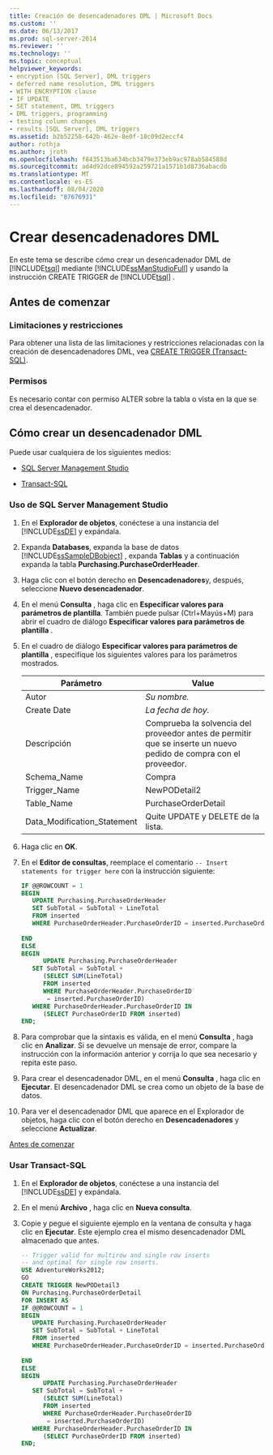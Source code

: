 ```yaml
---
title: Creación de desencadenadores DML | Microsoft Docs
ms.custom: ''
ms.date: 06/13/2017
ms.prod: sql-server-2014
ms.reviewer: ''
ms.technology: ''
ms.topic: conceptual
helpviewer_keywords:
- encryption [SQL Server], DML triggers
- deferred name resolution, DML triggers
- WITH ENCRYPTION clause
- IF UPDATE
- SET statement, DML triggers
- DML triggers, programming
- testing column changes
- results [SQL Server], DML triggers
ms.assetid: b2b52258-642b-462e-8e0f-18c09d2eccf4
author: rothja
ms.author: jroth
ms.openlocfilehash: f843513ba634bcb3479e373eb9ac978ab584588d
ms.sourcegitcommit: ad4d92dce894592a259721a1571b1d8736abacdb
ms.translationtype: MT
ms.contentlocale: es-ES
ms.lasthandoff: 08/04/2020
ms.locfileid: "87676931"
---
```

# <a name="create-dml-triggers"></a>Crear desencadenadores DML
  En este tema se describe cómo crear un desencadenador DML de [!INCLUDE[tsql](../../includes/tsql-md.md)] mediante [!INCLUDE[ssManStudioFull](../../includes/ssmanstudiofull-md.md)] y usando la instrucción CREATE TRIGGER de [!INCLUDE[tsql](../../includes/tsql-md.md)] .  
  
##  <a name="before-you-begin"></a><a name="Top"></a> Antes de comenzar  
  
### <a name="limitations-and-restrictions"></a>Limitaciones y restricciones  
 Para obtener una lista de las limitaciones y restricciones relacionadas con la creación de desencadenadores DML, vea [CREATE TRIGGER &#40;Transact-SQL&#41;](/sql/t-sql/statements/create-trigger-transact-sql).  
  
###  <a name="permissions"></a><a name="Permissions"></a> Permisos  
 Es necesario contar con permiso ALTER sobre la tabla o vista en la que se crea el desencadenador.  
  
##  <a name="how-to-create-a-dml-trigger"></a><a name="Procedures"></a> Cómo crear un desencadenador DML  
 Puede usar cualquiera de los siguientes medios:  
  
-   [SQL Server Management Studio](#SSMSProcedure)  
  
-   [Transact-SQL](#TsqlProcedure)  
  
###  <a name="using-sql-server-management-studio"></a><a name="SSMSProcedure"></a> Uso de SQL Server Management Studio  
  
1.  En el **Explorador de objetos**, conéctese a una instancia del [!INCLUDE[ssDE](../../../includes/ssde-md.md)] y expándala.  
  
2.  Expanda **Databases**, expanda la base de datos [!INCLUDE[ssSampleDBobject](../../includes/sssampledbobject-md.md)] , expanda **Tablas** y a continuación expanda la tabla **Purchasing.PurchaseOrderHeader**.  
  
3.  Haga clic con el botón derecho en **Desencadenadores**y, después, seleccione **Nuevo desencadenador**.  
  
4.  En el menú **Consulta** , haga clic en **Especificar valores para parámetros de plantilla**. También puede pulsar (Ctrl+Mayús+M) para abrir el cuadro de diálogo **Especificar valores para parámetros de plantilla** .  
  
5.  En el cuadro de diálogo **Especificar valores para parámetros de plantilla** , especifique los siguientes valores para los parámetros mostrados.  
  
    |Parámetro|Value|  
    |---------------|-----------|  
    |Autor|*Su nombre.*|  
    |Create Date|*La fecha de hoy.*|  
    |Descripción|Comprueba la solvencia del proveedor antes de permitir que se inserte un nuevo pedido de compra con el proveedor.|  
    |Schema_Name|Compra|  
    |Trigger_Name|NewPODetail2|  
    |Table_Name|PurchaseOrderDetail|  
    |Data_Modification_Statement|Quite UPDATE y DELETE de la lista.|  
  
6.  Haga clic en **OK**.  
  
7.  En el **Editor de consultas**, reemplace el comentario `-- Insert statements for trigger here` con la instrucción siguiente:  
  
    ```sql  
    IF @@ROWCOUNT = 1  
    BEGIN  
       UPDATE Purchasing.PurchaseOrderHeader  
       SET SubTotal = SubTotal + LineTotal  
       FROM inserted  
       WHERE PurchaseOrderHeader.PurchaseOrderID = inserted.PurchaseOrderID  
  
    END  
    ELSE  
    BEGIN  
          UPDATE Purchasing.PurchaseOrderHeader  
       SET SubTotal = SubTotal +   
          (SELECT SUM(LineTotal)  
          FROM inserted  
          WHERE PurchaseOrderHeader.PurchaseOrderID  
           = inserted.PurchaseOrderID)  
       WHERE PurchaseOrderHeader.PurchaseOrderID IN  
          (SELECT PurchaseOrderID FROM inserted)  
    END;  
    ```  
  
8.  Para comprobar que la sintaxis es válida, en el menú **Consulta** , haga clic en **Analizar**. Si se devuelve un mensaje de error, compare la instrucción con la información anterior y corrija lo que sea necesario y repita este paso.  
  
9. Para crear el desencadenador DML, en el menú **Consulta** , haga clic en **Ejecutar**. El desencadenador DML se crea como un objeto de la base de datos.  
  
10. Para ver el desencadenador DML que aparece en el Explorador de objetos, haga clic con el botón derecho en **Desencadenadores** y seleccione **Actualizar**.  
  
 [Antes de comenzar](#Top)  
  
###  <a name="using-transact-sql"></a><a name="TsqlProcedure"></a> Usar Transact-SQL  
  
1.  En el **Explorador de objetos**, conéctese a una instancia del [!INCLUDE[ssDE](../../../includes/ssde-md.md)] y expándala.  
  
2.  En el menú **Archivo** , haga clic en **Nueva consulta**.  
  
3.  Copie y pegue el siguiente ejemplo en la ventana de consulta y haga clic en **Ejecutar**. Este ejemplo crea el mismo desencadenador DML almacenado que antes.  
  
    ```sql
    -- Trigger valid for multirow and single row inserts  
    -- and optimal for single row inserts.  
    USE AdventureWorks2012;  
    GO  
    CREATE TRIGGER NewPODetail3  
    ON Purchasing.PurchaseOrderDetail  
    FOR INSERT AS  
    IF @@ROWCOUNT = 1  
    BEGIN  
       UPDATE Purchasing.PurchaseOrderHeader  
       SET SubTotal = SubTotal + LineTotal  
       FROM inserted  
       WHERE PurchaseOrderHeader.PurchaseOrderID = inserted.PurchaseOrderID  
  
    END  
    ELSE  
    BEGIN  
          UPDATE Purchasing.PurchaseOrderHeader  
       SET SubTotal = SubTotal +   
          (SELECT SUM(LineTotal)  
          FROM inserted  
          WHERE PurchaseOrderHeader.PurchaseOrderID  
           = inserted.PurchaseOrderID)  
       WHERE PurchaseOrderHeader.PurchaseOrderID IN  
          (SELECT PurchaseOrderID FROM inserted)  
    END;  
    ```  
